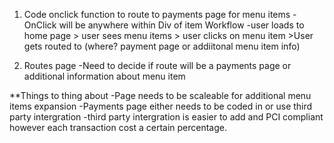1. Code onclick function to route to payments page for menu items 
    -OnClick will be anywhere within Div of item
        Workflow
            -user loads to home page > user sees menu items > user clicks on menu item >User gets routed to (where? payment page or addiitonal menu item info) 
    
2. Routes page
    -Need to decide if route will be a payments page or additional information about menu item

**Things to thing about 
    -Page needs to be scaleable for additional menu items expansion
    -Payments page either needs to be coded in or use third party intergration
        -third party intergration is easier to add and PCI compliant however each transaction cost a certain percentage. 
        